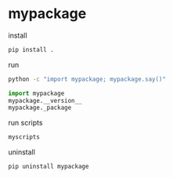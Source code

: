# mypackage

install

```bash
pip install .
```

run

```bash
python -c "import mypackage; mypackage.say()"
```

```python
import mypackage
mypackage.__version__
mypackage._package
```

run scripts

```bash
myscripts
```

uninstall

```bash
pip uninstall mypackage
```
